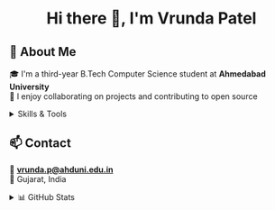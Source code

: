 <h1 align="center">Hi there 👋, I'm Vrunda Patel</h1>

## 🧠 About Me

🎓 I'm a third-year B.Tech Computer Science student at **Ahmedabad University**  
🤝 I enjoy collaborating on projects and contributing to open source

<details>
<summary> Skills & Tools</summary>
<br/>
  
### 💻 Languages  
![C++](https://img.shields.io/badge/C++-00599C?style=flat&logo=c%2B%2B&logoColor=white)
![Python](https://img.shields.io/badge/Python-3776AB?style=flat&logo=python&logoColor=white)
![JavaScript](https://img.shields.io/badge/JavaScript-F7DF1E?style=flat&logo=javascript&logoColor=black)
![MATLAB](https://img.shields.io/badge/MATLAB-0076A8?style=flat&logo=mathworks&logoColor=white)
![SQL](https://img.shields.io/badge/SQL-4479A1?style=flat&logo=postgresql&logoColor=white)

### 🧰 Frameworks & Libraries  
![React](https://img.shields.io/badge/React-20232A?style=flat&logo=react&logoColor=61DAFB)
![Node.js](https://img.shields.io/badge/Node.js-339933?style=flat&logo=node.js&logoColor=white)
![Express](https://img.shields.io/badge/Express.js-000000?style=flat&logo=express&logoColor=white)
![Flask](https://img.shields.io/badge/Flask-000000?style=flat&logo=flask&logoColor=white)
![Tailwind CSS](https://img.shields.io/badge/TailwindCSS-06B6D4?style=flat&logo=tailwind-css&logoColor=white)
![Pandas](https://img.shields.io/badge/Pandas-150458?style=flat&logo=pandas&logoColor=white)
![NumPy](https://img.shields.io/badge/Numpy-013243?style=flat&logo=numpy&logoColor=white)

### 🛠️ Tools  
![Git](https://img.shields.io/badge/Git-F05032?style=flat&logo=git&logoColor=white)
![GitHub](https://img.shields.io/badge/GitHub-181717?style=flat&logo=github&logoColor=white)
![Postman](https://img.shields.io/badge/Postman-FF6C37?style=flat&logo=postman&logoColor=white)
![Linux](https://img.shields.io/badge/Linux-FCC624?style=flat&logo=linux&logoColor=black)
![VS Code](https://img.shields.io/badge/VS%20Code-007ACC?style=flat&logo=visual-studio-code&logoColor=white)



### 🌐 Online Presence

<p align="center">
  <a href="https://leetcode.com/u/vrunda2005/"><img src="https://img.shields.io/badge/LeetCode-%23FFA116?style=for-the-badge&logo=LeetCode&logoColor=white" alt="LeetCode"/></a>
  <a href="https://codeforces.com/profile/vrunda.p"><img src="https://img.shields.io/badge/Codeforces-1F8ACB?style=for-the-badge&logo=codeforces&logoColor=white" alt="Codeforces"/></a>
  <a href="https://www.geeksforgeeks.org/user/vrungxrh/"><img src="https://img.shields.io/badge/GeeksforGeeks-2F8D46?style=for-the-badge&logo=GeeksforGeeks&logoColor=white" alt="GeeksforGeeks"/></a>
  <a href="https://www.codechef.com/users/vrunda2005"><img src="https://img.shields.io/badge/CodeChef-5B4638?style=for-the-badge&logo=codechef&logoColor=white" alt="CodeChef"/></a>
  <a href="https://www.linkedin.com/in/vrundapatel120"><img src="https://img.shields.io/badge/LinkedIn-0077B5?style=for-the-badge&logo=linkedin&logoColor=white" alt="LinkedIn"/></a>
</p>
</details>


## 📫 Contact

📧 **vrunda.p@ahduni.edu.in**  
📍 Gujarat, India  

<details>
<summary>📊 GitHub Stats</summary>
<br/>

<p align="center">
  <img src="https://github-readme-stats.vercel.app/api?username=vrunda2005&show_icons=true&theme=github_dark" width="48%"/>
  <img src="https://github-readme-streak-stats.herokuapp.com/?user=vrunda2005&theme=github-dark&hide_border=false" width="48%"/>
</p>

</details>
